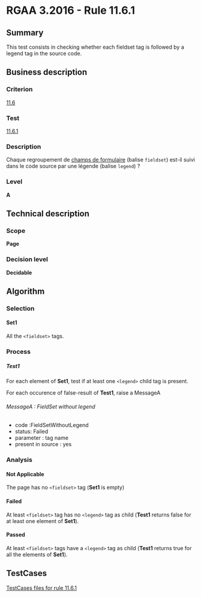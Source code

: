 # RGAA 3.2016 - Rule 11.6.1

## Summary
This test consists in checking whether each fieldset tag is followed by
a legend tag in the source code.

## Business description

### Criterion
[11.6](http://references.modernisation.gouv.fr/rgaa-accessibilite/criteres.html#crit-11-6)

### Test
[11.6.1](http://references.modernisation.gouv.fr/rgaa-accessibilite/criteres.html#test-11-6-1)

### Description
<div lang="fr">Chaque regroupement de <a href="http://references.modernisation.gouv.fr/rgaa-accessibilite/glossaire.html#champ-de-saisie-de-formulaire">champs de formulaire</a> (balise <code lang="en">fieldset</code>) est-il suivi dans le code source par une l&#xE9;gende (balise <code lang="en">legend</code>)&nbsp;?</div>

### Level
**A**

## Technical description

### Scope
**Page**

### Decision level
**Decidable**

## Algorithm

### Selection

#### Set1

All the `<fieldset>` tags.

### Process

##### Test1

For each element of **Set1**, test if at least one `<legend>` child tag is present.

For each occurence of false-result of **Test1**, raise a MessageA

###### MessageA : FieldSet without legend

-   code :FieldSetWithoutLegend
-   status: Failed
-   parameter : tag name
-   present in source : yes

### Analysis

#### Not Applicable

The page has no `<fieldset>` tag (**Set1** is empty)

#### Failed

At least `<fieldset>` tag has no `<legend>` tag as child (**Test1** returns false for at least one element of **Set1**).

#### Passed

At least `<fieldset>` tags have a `<legend>` tag as child (**Test1** returns true for all the elements of **Set1**).



##  TestCases

[TestCases files for rule 11.6.1](https://github.com/Asqatasun/Asqatasun/tree/develop/rules/rules-rgaa3.2016/src/test/resources/testcases/rgaa32016/Rgaa32016Rule110601/)


